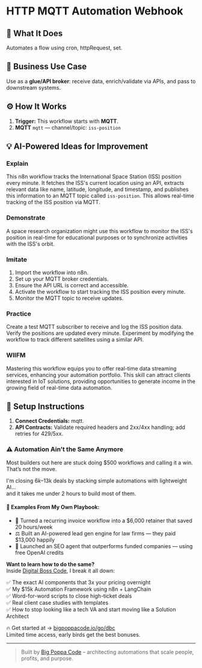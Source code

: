 # HTTP MQTT Automation Webhook
  ## 🚀 What It Does
  Automates a flow using cron, httpRequest, set.
  
  ## 💼 Business Use Case
  Use as a **glue/API broker**: receive data, enrich/validate via APIs, and pass to downstream systems.
  
  ## ⚙️ How It Works
  1. **Trigger:** This workflow starts with **MQTT**.
  2. **MQTT** `mqtt` — channel/topic: `iss-position`
  
  ## 💡 AI-Powered Ideas for Improvement
  ### Explain
This n8n workflow tracks the International Space Station (ISS) position every minute. It fetches the ISS's current location using an API, extracts relevant data like name, latitude, longitude, and timestamp, and publishes this information to an MQTT topic called `iss-position`. This allows real-time tracking of the ISS position via MQTT.

### Demonstrate
A space research organization might use this workflow to monitor the ISS's position in real-time for educational purposes or to synchronize activities with the ISS's orbit.

### Imitate
1. Import the workflow into n8n.
2. Set up your MQTT broker credentials.
3. Ensure the API URL is correct and accessible.
4. Activate the workflow to start tracking the ISS position every minute.
5. Monitor the MQTT topic to receive updates.

### Practice
Create a test MQTT subscriber to receive and log the ISS position data. Verify the positions are updated every minute. Experiment by modifying the workflow to track different satellites using a similar API.

### WIIFM
Mastering this workflow equips you to offer real-time data streaming services, enhancing your automation portfolio. This skill can attract clients interested in IoT solutions, providing opportunities to generate income in the growing field of real-time data automation.
  
  ## 🔧 Setup Instructions
  1. **Connect Credentials:** mqtt.
2. **API Contracts:** Validate required headers and 2xx/4xx handling; add retries for 429/5xx.
  
### ⚠️ Automation Ain’t the Same Anymore

Most builders out here are stuck doing $500 workflows and calling it a win.  
That’s not the move.  

I'm closing $6k–$13k deals by stacking simple automations with lightweight AI...  
and it takes me under 2 hours to build most of them.

#### 🧠 Examples From My Own Playbook:
- 🔁 Turned a recurring invoice workflow into a $6,000 retainer that saved 20 hours/week  
- ⚖️ Built an AI-powered lead gen engine for law firms — they paid $13,000 happily  
- 🚀 Launched an SEO agent that outperforms funded companies — using free OpenAI credits  

**Want to learn how to do the same?**  
Inside [Digital Boss Code](https://bigpoppacode.io/go/dbc), I break it all down:

✅ The exact AI components that 3x your pricing overnight  
✅ My $15k Automation Framework using n8n + LangChain  
✅ Word-for-word scripts to close high-ticket deals  
✅ Real client case studies with templates  
✅ How to stop looking like a tech VA and start moving like a Solution Architect  

🔥 Get started at → [bigpoppacode.io/go/dbc](https://bigpoppacode.io/go/dbc)  
Limited time access, early birds get the best bonuses.

---
> Built by [Big Poppa Code](https://bigpoppacode.io) – architecting automations that scale people, profits, and purpose.
  